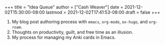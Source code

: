 +++
title = "Idea Queue"
author = ["Cash Weaver"]
date = 2021-12-02T15:30:00-08:00
lastmod = 2021-12-02T17:41:53-08:00
draft = false
+++

1.  My blog post authoring process with `emacs`, `org-mode`, `ox-hugo`, and `org-roam`.
2.  Thoughts on productivity, guilt, and free time as an illusion.
3.  My process for managing my Anki cards in Emacs.
